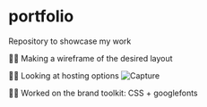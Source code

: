 # portfolio
Repository to showcase my work

🐱‍🚀  Making a wireframe of the desired layout

🐱‍🚀  Looking at hosting options
![Capture](https://user-images.githubusercontent.com/91314936/162562055-9f30b45c-b028-46b9-9e46-065d0f58a468.PNG)

🐱‍🚀  Worked on the brand toolkit: CSS + googlefonts
